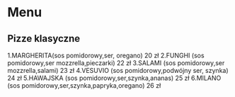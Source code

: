# Menu

## Pizze klasyczne

1.MARGHERITA(sos pomidorowy,ser, oregano) 20 zł
2.FUNGHI    (sos pomidorowy,ser mozzrella,pieczarki) 22 zł
3.SALAMI    (sos pomidorowy,ser mozzrella,salami) 23 zł
4.VESUVIO   (sos pomidorowy,podwójny ser, szynka) 24 zł
5.HAWAJSKA  (sos pomidorowy,ser,szynka,ananas) 25 zł
6.MILANO    (sos pomidorowy,ser,szynka,papryka,oregano) 26 zł
